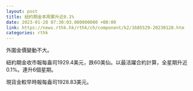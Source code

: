 ```yaml
---
layout: post
title: 紐約期金本周累升近0.1%
date: 2023-01-28 07:30:03.000000000 +08:00
link: https://news.rthk.hk/rthk/ch/component/k2/1685529-20230128.htm
categories: rthk
---
```


外圍金價變動不大。

紐約期金收市報每盎司1929.4美元，跌60美仙。以最活躍合約計算，全星期升近0.1%。連升6個星期。

現貨金較早時報每盎司1928.83美元。
